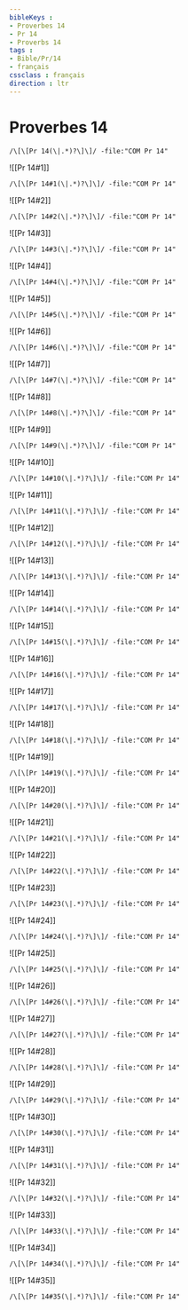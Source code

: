 ```yaml
---
bibleKeys : 
- Proverbes 14
- Pr 14
- Proverbs 14
tags : 
- Bible/Pr/14
- français
cssclass : français
direction : ltr
---
```


# Proverbes 14

```query
/\[\[Pr 14(\|.*)?\]\]/ -file:"COM Pr 14"
```



![[Pr 14#1]]

```query
/\[\[Pr 14#1(\|.*)?\]\]/ -file:"COM Pr 14"
```

![[Pr 14#2]]

```query
/\[\[Pr 14#2(\|.*)?\]\]/ -file:"COM Pr 14"
```

![[Pr 14#3]]

```query
/\[\[Pr 14#3(\|.*)?\]\]/ -file:"COM Pr 14"
```

![[Pr 14#4]]

```query
/\[\[Pr 14#4(\|.*)?\]\]/ -file:"COM Pr 14"
```

![[Pr 14#5]]

```query
/\[\[Pr 14#5(\|.*)?\]\]/ -file:"COM Pr 14"
```

![[Pr 14#6]]

```query
/\[\[Pr 14#6(\|.*)?\]\]/ -file:"COM Pr 14"
```

![[Pr 14#7]]

```query
/\[\[Pr 14#7(\|.*)?\]\]/ -file:"COM Pr 14"
```

![[Pr 14#8]]

```query
/\[\[Pr 14#8(\|.*)?\]\]/ -file:"COM Pr 14"
```

![[Pr 14#9]]

```query
/\[\[Pr 14#9(\|.*)?\]\]/ -file:"COM Pr 14"
```

![[Pr 14#10]]

```query
/\[\[Pr 14#10(\|.*)?\]\]/ -file:"COM Pr 14"
```

![[Pr 14#11]]

```query
/\[\[Pr 14#11(\|.*)?\]\]/ -file:"COM Pr 14"
```

![[Pr 14#12]]

```query
/\[\[Pr 14#12(\|.*)?\]\]/ -file:"COM Pr 14"
```

![[Pr 14#13]]

```query
/\[\[Pr 14#13(\|.*)?\]\]/ -file:"COM Pr 14"
```

![[Pr 14#14]]

```query
/\[\[Pr 14#14(\|.*)?\]\]/ -file:"COM Pr 14"
```

![[Pr 14#15]]

```query
/\[\[Pr 14#15(\|.*)?\]\]/ -file:"COM Pr 14"
```

![[Pr 14#16]]

```query
/\[\[Pr 14#16(\|.*)?\]\]/ -file:"COM Pr 14"
```

![[Pr 14#17]]

```query
/\[\[Pr 14#17(\|.*)?\]\]/ -file:"COM Pr 14"
```

![[Pr 14#18]]

```query
/\[\[Pr 14#18(\|.*)?\]\]/ -file:"COM Pr 14"
```

![[Pr 14#19]]

```query
/\[\[Pr 14#19(\|.*)?\]\]/ -file:"COM Pr 14"
```

![[Pr 14#20]]

```query
/\[\[Pr 14#20(\|.*)?\]\]/ -file:"COM Pr 14"
```

![[Pr 14#21]]

```query
/\[\[Pr 14#21(\|.*)?\]\]/ -file:"COM Pr 14"
```

![[Pr 14#22]]

```query
/\[\[Pr 14#22(\|.*)?\]\]/ -file:"COM Pr 14"
```

![[Pr 14#23]]

```query
/\[\[Pr 14#23(\|.*)?\]\]/ -file:"COM Pr 14"
```

![[Pr 14#24]]

```query
/\[\[Pr 14#24(\|.*)?\]\]/ -file:"COM Pr 14"
```

![[Pr 14#25]]

```query
/\[\[Pr 14#25(\|.*)?\]\]/ -file:"COM Pr 14"
```

![[Pr 14#26]]

```query
/\[\[Pr 14#26(\|.*)?\]\]/ -file:"COM Pr 14"
```

![[Pr 14#27]]

```query
/\[\[Pr 14#27(\|.*)?\]\]/ -file:"COM Pr 14"
```

![[Pr 14#28]]

```query
/\[\[Pr 14#28(\|.*)?\]\]/ -file:"COM Pr 14"
```

![[Pr 14#29]]

```query
/\[\[Pr 14#29(\|.*)?\]\]/ -file:"COM Pr 14"
```

![[Pr 14#30]]

```query
/\[\[Pr 14#30(\|.*)?\]\]/ -file:"COM Pr 14"
```

![[Pr 14#31]]

```query
/\[\[Pr 14#31(\|.*)?\]\]/ -file:"COM Pr 14"
```

![[Pr 14#32]]

```query
/\[\[Pr 14#32(\|.*)?\]\]/ -file:"COM Pr 14"
```

![[Pr 14#33]]

```query
/\[\[Pr 14#33(\|.*)?\]\]/ -file:"COM Pr 14"
```

![[Pr 14#34]]

```query
/\[\[Pr 14#34(\|.*)?\]\]/ -file:"COM Pr 14"
```

![[Pr 14#35]]

```query
/\[\[Pr 14#35(\|.*)?\]\]/ -file:"COM Pr 14"
```

